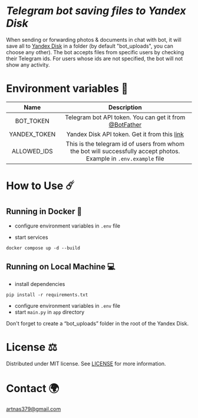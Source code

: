 # *Telegram bot saving files to Yandex Disk*

When sending or forwarding photos & documents in chat with bot, it will save all to [Yandex Disk](https://360.yandex.ru/disk/) in a folder
(by default "bot_uploads", you can choose any other). The bot accepts files from specific users by checking their Telegram ids.
For users whose ids are not specified, the bot will not show any activity.

# Environment variables 🦠 
|     Name     |                                                    Description                                                     |
|:------------:|:------------------------------------------------------------------------------------------------------------------:|
|  BOT_TOKEN   |              Telegram bot API token. You can get it from [@BotFather](https://telegram.me/BotFather)               |
| YANDEX_TOKEN |  Yandex Disk API token. Get it from this [link](https://yandex.ru/dev/disk-api/doc/ru/concepts/quickstart#oauth)   |
| ALLOWED_IDS  | This is the telegram id of users from whom the bot will successfully accept photos. Example in `.env.example` file |


# How to Use ☄️ 
## Running in Docker 🐳 

- configure environment variables in `.env` file

- start services
```commandline
docker compose up -d --build
```
## Running on Local Machine 💻 
- install dependencies 
```commandline
pip install -r requirements.txt
```
- configure environment variables in `.env` file
- start `main.py` in `app` directory

Don't forget to create a “bot_uploads” folder in the root of the Yandex Disk.

# License ⚖️
Distributed under MIT license. See [LICENSE](https://github.com/nsat1/photo-saving-bot/blob/main/LICENSE) for more information.

# Contact 🌍
<a href="mailto:artnas379@gmail.com">artnas379@gmail.com</a>
